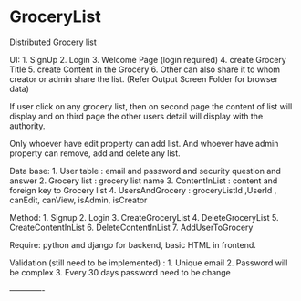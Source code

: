 # GroceryList

Distributed Grocery list

UI:
	1. SignUp
	2. Login
	3. Welcome Page (login required)
	4. create Grocery Title
	5. create Content in the Grocery
	6. Other can also share it to whom creator or admin share the list. 
	(Refer Output Screen Folder for browser data)

If user click on any grocery list, then on second page the content of list will display and on third page the other users detail will display with the authority. 

Only whoever have edit property can add list. 
And whoever have admin property can remove, add and delete any list. 

Data base:
	1.	User table : email and password and security question and answer
	2.	Grocery list : grocery list name
	3.	ContentInList : content and foreign key to Grocery list
	4.	UsersAndGrocery : groceryListId ,UserId , canEdit, canView, isAdmin, isCreator

Method:
	1.	Signup
	2.	Login
	3.	CreateGroceryList
	4.	DeleteGroceryList
	5.	CreateContentInList
	6.	DeleteContentInList
	7.	AddUserToGrocery

Require: python and django for backend, basic HTML in frontend. 

Validation (still need to be implemented) : 
	1.	Unique email
	2.	Password will be complex
	3.	Every 30 days password need to be change

————-
